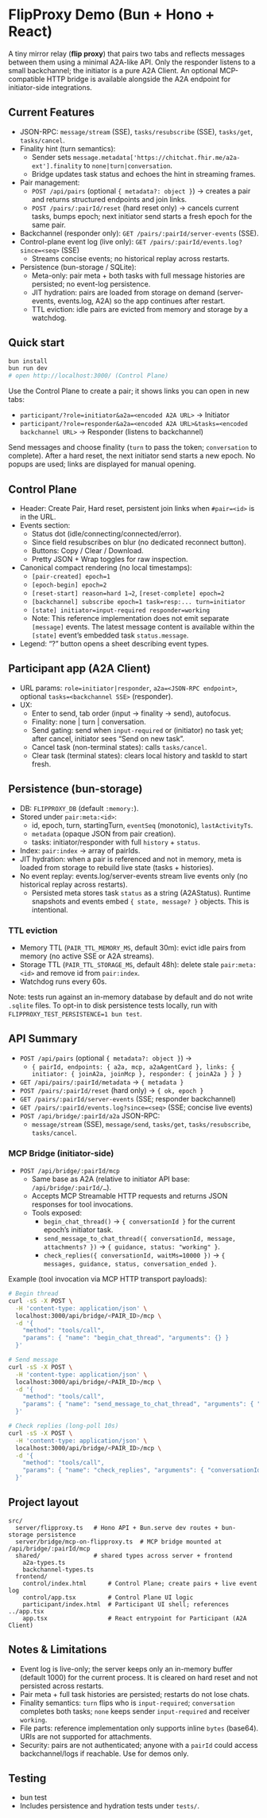 # FlipProxy Demo (Bun + Hono + React)

A tiny mirror relay (**flip proxy**) that pairs two tabs and reflects messages between them using a minimal A2A-like API. Only the responder listens to a small backchannel; the initiator is a pure A2A Client. An optional MCP-compatible HTTP bridge is available alongside the A2A endpoint for initiator-side integrations.

## Current Features
- JSON-RPC: `message/stream` (SSE), `tasks/resubscribe` (SSE), `tasks/get`, `tasks/cancel`.
- Finality hint (turn semantics):
  - Sender sets `message.metadata['https://chitchat.fhir.me/a2a-ext'].finality` to `none|turn|conversation`.
  - Bridge updates task status and echoes the hint in streaming frames.
- Pair management:
  - `POST /api/pairs` (optional `{ metadata?: object }`) → creates a pair and returns structured endpoints and join links.
  - `POST /pairs/:pairId/reset` (hard reset only) → cancels current tasks, bumps epoch; next initiator send starts a fresh epoch for the same pair.
- Backchannel (responder only): `GET /pairs/:pairId/server-events` (SSE).
- Control-plane event log (live only): `GET /pairs/:pairId/events.log?since=<seq>` (SSE)
  - Streams concise events; no historical replay across restarts.
- Persistence (bun-storage / SQLite):
  - Meta-only: pair meta + both tasks with full message histories are persisted; no event-log persistence.
  - JIT hydration: pairs are loaded from storage on demand (server-events, events.log, A2A) so the app continues after restart.
  - TTL eviction: idle pairs are evicted from memory and storage by a watchdog.

## Quick start

```bash
bun install
bun run dev
# open http://localhost:3000/ (Control Plane)
```

Use the Control Plane to create a pair; it shows links you can open in new tabs:
- `participant/?role=initiator&a2a=<encoded A2A URL>` → Initiator
- `participant/?role=responder&a2a=<encoded A2A URL>&tasks=<encoded backchannel URL>` → Responder (listens to backchannel)

Send messages and choose finality (`turn` to pass the token; `conversation` to complete). After a hard reset, the next initiator send starts a new epoch. No popups are used; links are displayed for manual opening.

## Control Plane
- Header: Create Pair, Hard reset, persistent join links when `#pair=<id>` is in the URL.
- Events section:
  - Status dot (idle/connecting/connected/error).
  - Since field resubscribes on blur (no dedicated reconnect button).
  - Buttons: Copy / Clear / Download.
  - Pretty JSON + Wrap toggles for raw inspection.
- Canonical compact rendering (no local timestamps):
  - `[pair-created] epoch=1`
  - `[epoch-begin] epoch=2`
  - `[reset-start] reason=hard 1→2`, `[reset-complete] epoch=2`
  - `[backchannel] subscribe epoch=1 task=resp:... turn=initiator`
  - `[state] initiator=input-required responder=working`
  - Note: This reference implementation does not emit separate `[message]` events. The latest message content is available within the `[state]` event’s embedded task `status.message`.
- Legend: “?” button opens a sheet describing event types.

## Participant app (A2A Client)
- URL params: `role=initiator|responder`, `a2a=<JSON-RPC endpoint>`, optional `tasks=<backchannel SSE>` (responder).
- UX:
  - Enter to send, tab order (input → finality → send), autofocus.
  - Finality: none | turn | conversation.
  - Send gating: send when `input-required` or (initiator) no task yet; after cancel, initiator sees “Send on new task”.
  - Cancel task (non-terminal states): calls `tasks/cancel`.
  - Clear task (terminal states): clears local history and taskId to start fresh.

## Persistence (bun-storage)
- DB: `FLIPPROXY_DB` (default `:memory:`).
- Stored under `pair:meta:<id>`:
  - id, epoch, turn, startingTurn, `eventSeq` (monotonic), `lastActivityTs`.
  - `metadata` (opaque JSON from pair creation).
  - tasks: initiator/responder with full `history` + `status`.
- Index: `pair:index` → array of pairIds.
- JIT hydration: when a pair is referenced and not in memory, meta is loaded from storage to rebuild live state (tasks + histories).
- No event replay: events.log/server-events stream live events only (no historical replay across restarts).
  - Persisted meta stores task `status` as a string (A2AStatus). Runtime snapshots and events embed `{ state, message? }` objects. This is intentional.

### TTL eviction
- Memory TTL (`PAIR_TTL_MEMORY_MS`, default 30m): evict idle pairs from memory (no active SSE or A2A streams).
- Storage TTL (`PAIR_TTL_STORAGE_MS`, default 48h): delete stale `pair:meta:<id>` and remove id from `pair:index`.
- Watchdog runs every 60s.

Note: tests run against an in-memory database by default and do not write `.sqlite` files. To opt-in to disk persistence tests locally, run with `FLIPPROXY_TEST_PERSISTENCE=1 bun test`.

## API Summary
- `POST /api/pairs` (optional `{ metadata?: object }`) →
  - `{ pairId, endpoints: { a2a, mcp, a2aAgentCard }, links: { initiator: { joinA2a, joinMcp }, responder: { joinA2a } } }`
- `GET /api/pairs/:pairId/metadata` → `{ metadata }`
- `POST /pairs/:pairId/reset` (hard only) → `{ ok, epoch }`
- `GET /pairs/:pairId/server-events` (SSE; responder backchannel)
- `GET /pairs/:pairId/events.log?since=<seq>` (SSE; concise live events)
- `POST /api/bridge/:pairId/a2a` JSON-RPC:
  - `message/stream` (SSE), `message/send`, `tasks/get`, `tasks/resubscribe`, `tasks/cancel`.

### MCP Bridge (initiator-side)
- `POST /api/bridge/:pairId/mcp`
  - Same base as A2A (relative to initiator API base: `/api/bridge/:pairId/…`).
  - Accepts MCP Streamable HTTP requests and returns JSON responses for tool invocations.
  - Tools exposed:
    - `begin_chat_thread()` → `{ conversationId }` for the current epoch’s initiator task.
    - `send_message_to_chat_thread({ conversationId, message, attachments? })` → `{ guidance, status: "working" }`.
    - `check_replies({ conversationId, waitMs=10000 })` → `{ messages, guidance, status, conversation_ended }`.

Example (tool invocation via MCP HTTP transport payloads):

```bash
# Begin thread
curl -sS -X POST \
  -H 'content-type: application/json' \
  localhost:3000/api/bridge/<PAIR_ID>/mcp \
  -d '{
    "method": "tools/call",
    "params": { "name": "begin_chat_thread", "arguments": {} }
  }'

# Send message
curl -sS -X POST \
  -H 'content-type: application/json' \
  localhost:3000/api/bridge/<PAIR_ID>/mcp \
  -d '{
    "method": "tools/call",
    "params": { "name": "send_message_to_chat_thread", "arguments": { "conversationId": "init:<PAIR_ID>#<EPOCH>", "message": "Hello", "attachments": [] } }
  }'

# Check replies (long-poll 10s)
curl -sS -X POST \
  -H 'content-type: application/json' \
  localhost:3000/api/bridge/<PAIR_ID>/mcp \
  -d '{
    "method": "tools/call",
    "params": { "name": "check_replies", "arguments": { "conversationId": "init:<PAIR_ID>#<EPOCH>", "waitMs": 10000 } }
  }'
```

## Project layout
```
src/
  server/flipproxy.ts   # Hono API + Bun.serve dev routes + bun-storage persistence
  server/bridge/mcp-on-flipproxy.ts  # MCP bridge mounted at /api/bridge/:pairId/mcp
  shared/               # shared types across server + frontend
    a2a-types.ts
    backchannel-types.ts
  frontend/
    control/index.html      # Control Plane; create pairs + live event log
    control/app.tsx         # Control Plane UI logic
    participant/index.html  # Participant UI shell; references ../app.tsx
    app.tsx                 # React entrypoint for Participant (A2A Client)
```

## Notes & Limitations
- Event log is live-only; the server keeps only an in-memory buffer (default 1000) for the current process. It is cleared on hard reset and not persisted across restarts.
- Pair meta + full task histories are persisted; restarts do not lose chats.
- Finality semantics: `turn` flips who is `input-required`; `conversation` completes both tasks; `none` keeps sender `input-required` and receiver `working`.
 - File parts: reference implementation only supports inline `bytes` (base64). URIs are not supported for attachments.
 - Security: pairs are not authenticated; anyone with a `pairId` could access backchannel/logs if reachable. Use for demos only.

## Testing
- bun test
- Includes persistence and hydration tests under `tests/`.
